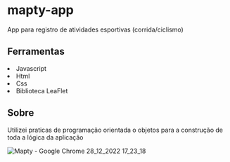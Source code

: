 # mapty-app
App para registro de atividades esportivas (corrida/ciclismo) 

<h2>Ferramentas</h2>
<li>Javascript</li>
<li>Html</li>
<li>Css</li>
<li>Biblioteca LeaFlet</li>

<h2>Sobre </h2>
<p>Utilizei praticas de programação orientada o objetos para a construção de toda a lógica da aplicação </p>


![Mapty - Google Chrome 28_12_2022 17_23_18](https://user-images.githubusercontent.com/96319481/209868704-921a5cd1-0034-41d0-b4ce-6c9e17ba6556.png)
